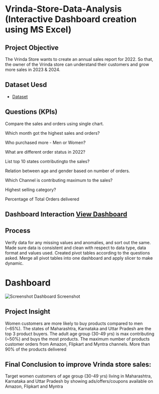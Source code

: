 # Vrinda-Store-Data-Analysis (Interactive Dashboard creation using MS Excel)
## Project Objective
The Vrinda Store wants to create an annual sales report for 2022. So that, the owner of the Vrinda store can understand their customers and grow more sales in 2023 & 2024.

## Dataset Uesd
- <a href="https://github.com/Tarunreddy2590/Data-Analysis-Dashboard/blob/main/Vrinda%20Store%20Analysis%20Source%20file.xlsx"> Dataset </a>
## Questions (KPIs)
Compare the sales and orders using single chart.

Which month got the highest sales and orders?

Who purchased more - Men or Women?

What are different order status in 2022?

List top 10 states contributingto the sales?

Relation between age and gender based on number of orders.

Which Channel is contributing maximum to the sales?

Highest selling category?

Percentage of Total Orders delivered

## Dashboard Interaction <a href="https://github.com/Tarunreddy2590/Data-Analysis-Dashboard/blob/main/Vrinda%20Store%20Sales%20Report%202022.xlsx"> View Dashboard </a>

## Process
Verify data for any missing values and anomalies, and sort out the same.
Made sure data is consistent and clean with respect to data type, data format and values used.
Created pivot tables according to the questions asked.
Merge all pivot tables into one dashboard and apply slicer to make dynamic.

# Dashboard
![Screenshot Dashboard](https://github.com/user-attachments/assets/d41256c9-7b1b-49ed-8a39-861867c3be98) Screenshot </a>

## Project Insight
Women customers are more likely to buy products compared to men (~65%).
The states of Maharashtra, Karnataka and Uttar Pradesh are the top 3 product buyers.
The adult age group (30-49 yrs) is max contributing (~50%) and buys the most products.
The maximum number of products customer orders from Amazon, Flipkart and Myntra channels.
More than 90% of the products delivered

## Final Conclusion to improve Vrinda store sales:
Target women customers of age group (30-49 yrs) living in Maharashtra, Karnataka and Uttar Pradesh by showing ads/offers/coupons available on Amazon, Flipkart and Myntra

